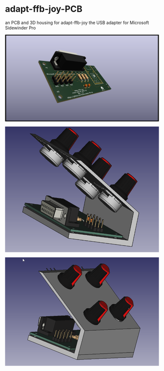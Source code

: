 # adapt-ffb-joy-PCB
an PCB and 3D housing for adapt-ffb-joy the USB adapter for Microsoft Sidewinder Pro

![picture3](./picture3.png)

![picture1](./picture1.png)

![picture2](./picture2.png)
